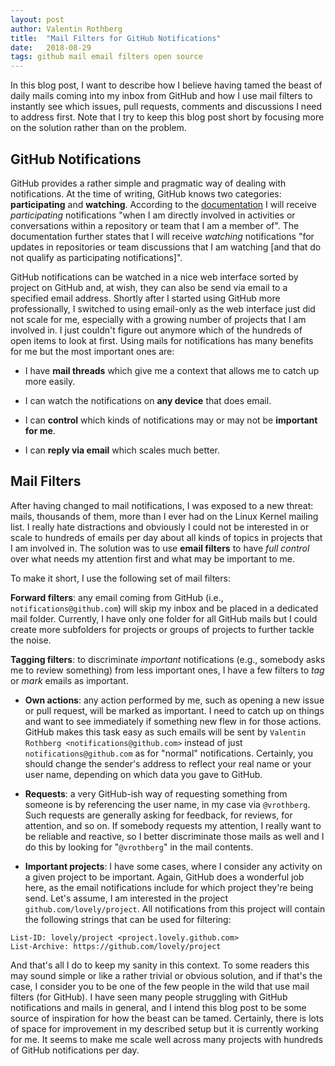 ```yaml
---
layout: post
author: Valentin Rothberg
title:  "Mail Filters for GitHub Notifications"
date:   2018-08-29
tags: github mail email filters open source
---
```


In this blog post, I want to describe how I believe having tamed the beast of daily mails coming into my inbox from GitHub and how I use mail filters to instantly see which issues, pull requests, comments and discussions I need to address first.  Note that I try to keep this blog post short by focusing more on the solution rather than on the problem.

## GitHub Notifications

GitHub provides a rather simple and pragmatic way of dealing with notifications.  At the time of writing, GitHub knows two categories: **participating** and **watching**.  According to the [documentation](https://help.github.com/articles/about-notifications/) I will receive *participating* notifications "when I am directly involved in activities or conversations within a repository or team that I am a member of".  The documentation further states that I will receive *watching* notifications "for updates in repositories or team discussions that I am watching [and that do not qualify as participating notifications]".

GitHub notifications can be watched in a nice web interface sorted by project on GitHub and, at wish, they can also be send via email to a specified email address.  Shortly after I started using GitHub more professionally, I switched to using email-only as the web interface just did not scale for me, especially with a growing number of projects that I am involved in.  I just couldn't figure out anymore which of the hundreds of open items to look at first.  Using mails for notifications has many benefits for me but the most important ones are:

  * I have **mail threads** which give me a context that allows me to catch up more easily.

  * I can watch the notifications on **any device** that does email.

  * I can **control** which kinds of notifications may or may not be **important for me**.

  * I can **reply via email** which scales much better.

## Mail Filters

After having changed to mail notifications, I was exposed to a new threat: mails, thousands of them, more than I ever had on the Linux Kernel mailing list.  I really hate distractions and obviously I could not be interested in or scale to hundreds of emails per day about all kinds of topics in projects that I am involved in. The solution was to use **email filters** to have *full control* over what needs my attention first and what may be important to me.

To make it short, I use the following set of mail filters:

 **Forward filters**: any email coming from GitHub (i.e., `notifications@github.com`) will skip my inbox and be placed in a dedicated mail folder.  Currently, I have only one folder for all GitHub mails but I could create more subfolders for projects or groups of projects to further tackle the noise.

**Tagging filters**: to discriminate *important* notifications (e.g., somebody asks me to review something) from less important ones, I have a few filters to *tag* or *mark* emails as important.

 - **Own actions**: any action performed by me, such as opening a new issue or pull request, will be marked as important.  I need to catch up on things and want to see immediately if something new flew in for those actions.  GitHub makes this task easy as such emails will be sent by `Valentin Rothberg <notifications@github.com>` instead of just `notifications@github.com` as for "normal" notifications.  Certainly, you should change the sender's address to reflect your real name or your user name, depending on which data you gave to GitHub.

 - **Requests**: a very GitHub-ish way of requesting something from someone is by referencing the user name, in my case via `@vrothberg`.  Such requests are generally asking for feedback, for reviews, for attention, and so on.  If somebody requests my attention, I really want to be reliable and reactive, so I better discriminate those mails as well and I do this by looking for "`@vrothberg`" in the mail contents.

 - **Important projects**: I have some cases, where I consider any activity on a given project to be important.  Again, GitHub does a wonderful job here, as the email notifications include for which project they're being send.  Let's assume, I am interested in the project `github.com/lovely/project`.  All notifications from this project will contain the following strings that can be used for filtering:
```
List-ID: lovely/project <project.lovely.github.com>
List-Archive: https://github.com/lovely/project
```

And that's all I do to keep my sanity in this context.  To some readers this may sound simple or like a rather trivial or obvious solution, and if that's the case, I consider you to be one of the few people in the wild that use mail filters (for GitHub).  I have seen many people struggling with GitHub notifications and mails in general, and I intend this blog post to be some source of inspiration for how the beast can be tamed. Certainly, there is lots of space for improvement in my described setup but it is currently working for me.  It seems to make me scale well across many projects with hundreds of GitHub notifications per day.
